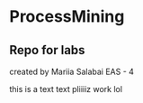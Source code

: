 # ProcessMining
## Repo for labs 
created by Mariia Salabai
EAS - 4

this is a text text 
pliiiiz work lol 

